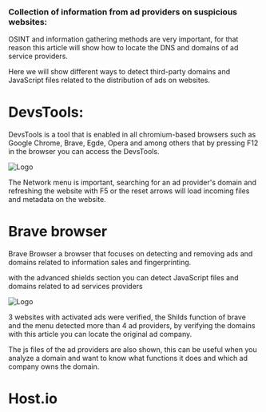 ### Collection of information from ad providers on suspicious websites:

OSINT and information gathering methods are very important, for that reason this article will show how to locate the DNS and domains of ad service providers.

Here we will show different ways to detect third-party domains and JavaScript files related to the distribution of ads on websites.

# DevsTools:
DevsTools is a tool that is enabled in all chromium-based browsers such as Google Chrome, Brave, Egde, Opera and among others that by pressing F12 in the browser you can access the DevsTools.

![Logo](https://i.postimg.cc/prx8QqPs/1.png)

The Network menu is important, searching for an ad provider's domain and refreshing the website with F5 or the reset arrows will load incoming files and metadata on the website.

# Brave browser
Brave Browser a browser that focuses on detecting and removing ads and domains related to information sales and fingerprinting. 

with the advanced shields section you can detect JavaScript files and domains related to ad services providers

![Logo](https://i.ibb.co/GsZ0Cnp/23.png)

3 websites with activated ads were verified, the Shilds function of brave and the menu detected more than 4 ad providers, by verifying the domains with this article you can locate the original ad company.

The js files of the ad providers are also shown, this can be useful when you analyze a domain and want to know what functions it does and which ad company owns the domain.

# Host.io
